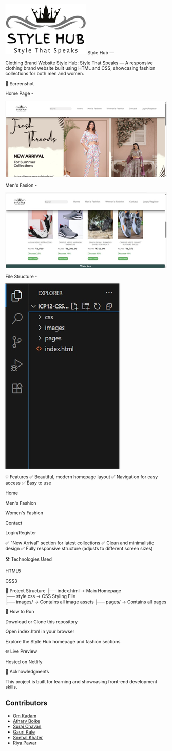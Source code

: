 ![Logo](./images/login%20page%20logo.png) Style Hub — 

Clothing Brand Website
Style Hub: Style That Speaks — A responsive clothing brand website built using HTML and CSS, showcasing fashion collections for both men and women.

📸 Screenshot

Home Page -

![Home Page](./images/Screenshot%20for%20readme%20file.png)

Men's Fasion -

![Men's Fasion](./images/mens%20fasion%20screenshot.jpeg)

File Structure -

![File Structure](./images/file%20structure%20screenshot.jpeg)


💡 Features
✅ Beautiful, modern homepage layout
✅ Navigation for easy access
✅ Easy to use

Home

Men's Fashion

Women's Fashion

Contact

Login/Register

✅ "New Arrival" section for latest collections
✅ Clean and minimalistic design
✅ Fully responsive structure (adjusts to different screen sizes)


🛠️ Technologies Used

HTML5

CSS3

📂 Project Structure
├── index.html       → Main Homepage  
├── style.css        → CSS Styling File  
├── images/          → Contains all image assets 
├── pages/          → Contains all pages 

🚀 How to Run

Download or Clone this repository

Open index.html in your browser

Explore the Style Hub homepage and fashion sections

🌐 Live Preview

Hosted on Netlify

🙌 Acknowledgments

This project is built for learning and showcasing front-end development skills.


## Contributors

- [Om Kadam](https://github.com/OmKadam-1)
- [Atharv Bolke](https://github.com/AtharvBolke99)
- [Suraj Chavan](https://github.com/suraj0620)
- [Gauri Kale](https://github.com/kalegauri31)
- [Snehal Khater](https://github.com/snehalkhater)
- [Riya Pawar](https://github.com/riyuu4725)